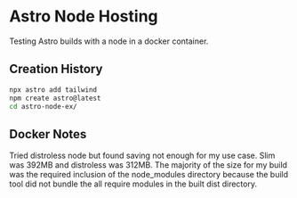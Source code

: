 # Astro Node Hosting

Testing Astro builds with a node in a docker container.

## Creation History

```bash
npx astro add tailwind
npm create astro@latest
cd astro-node-ex/
```

## Docker Notes

Tried distroless node but found saving not enough for my use case.
Slim was 392MB and distroless was 312MB.
The majority of the size for my build was the required inclusion of the
node_modules directory because the build tool did not bundle the all require
modules in the built dist directory.
